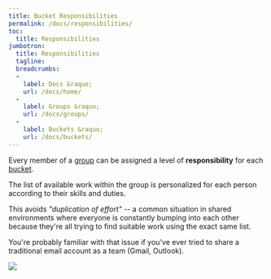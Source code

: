 ```yaml
---
title: Bucket Responsibilities
permalink: /docs/responsibilities/
toc:
  title: Responsibilities
jumbotron:
  title: Responsibilities
  tagline: 
  breadcrumbs:
  -
    label: Docs &raquo;
    url: /docs/home/
  -
    label: Groups &raquo;
    url: /docs/groups/
  -
    label: Buckets &raquo;
    url: /docs/buckets/
---
```


Every member of a [group](/docs/groups/) can be assigned a level of **responsibility** for each [bucket](/docs/buckets/).

The list of available work within the group is personalized for each person according to their skills and duties.

This avoids _"duplication of effort"_ -- a common situation in shared environments where everyone is constantly bumping into each other because they're all trying to find suitable work using the exact same list.

You're probably familiar with that issue if you've ever tried to share a traditional email account as a team (Gmail, Outlook).

<div class="cerb-screenshot">
<img src="/assets/images/docs/using-cerb/responsibilities/responsibilities.png" class="screenshot">
</div>
